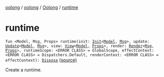 [oolong](../../index.md) / [oolong](../index.md) / [Oolong](index.md) / [runtime](./runtime.md)

# runtime

`fun <Model, Msg, Props> runtime(init: `[`Init`](../-init.md)`<`[`Model`](runtime.md#Model)`, `[`Msg`](runtime.md#Msg)`>, update: `[`Update`](../-update.md)`<`[`Model`](runtime.md#Model)`, `[`Msg`](runtime.md#Msg)`>, view: `[`View`](../-view.md)`<`[`Model`](runtime.md#Model)`, `[`Props`](runtime.md#Props)`>, render: `[`Render`](../-render.md)`<`[`Msg`](runtime.md#Msg)`, `[`Props`](runtime.md#Props)`>, runtimeScope: <ERROR CLASS> = GlobalScope, effectContext: <ERROR CLASS> = Dispatchers.Default, renderContext: <ERROR CLASS> = effectContext): `[`Dispose`](../-dispose.md) [(source)](https://github.com/oolong-kt/oolong/tree/master/oolong/src/commonMain/kotlin/oolong/Oolong.kt#L36)

Create a runtime.

